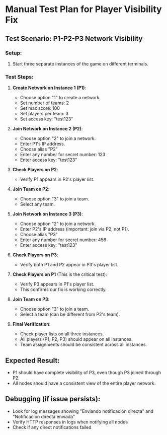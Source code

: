 # Manual Test Plan for Player Visibility Fix

## Test Scenario: P1-P2-P3 Network Visibility

### Setup:
1. Start three separate instances of the game on different terminals.

### Test Steps:
1. **Create Network on Instance 1 (P1)**:
   - Choose option "1" to create a network.
   - Set number of teams: 2
   - Set max score: 100
   - Set players per team: 3
   - Set access key: "test123"
   
2. **Join Network on Instance 2 (P2)**:
   - Choose option "2" to join a network.
   - Enter P1's IP address.
   - Choose alias "P2"
   - Enter any number for secret number: 123
   - Enter access key: "test123"
   
3. **Check Players on P2**:
   - Verify P1 appears in P2's player list.
   
4. **Join Team on P2**:
   - Choose option "3" to join a team.
   - Select any team.
   
5. **Join Network on Instance 3 (P3)**:
   - Choose option "2" to join a network.
   - Enter P2's IP address (important: join via P2, not P1).
   - Choose alias "P3"
   - Enter any number for secret number: 456
   - Enter access key: "test123"
   
6. **Check Players on P3**:
   - Verify both P1 and P2 appear in P3's player list.
   
7. **Check Players on P1** (This is the critical test):
   - Verify P3 appears in P1's player list.
   - This confirms our fix is working correctly.

8. **Join Team on P3**:
   - Choose option "3" to join a team.
   - Select a team (can be different from P2's team).

9. **Final Verification**:
   - Check player lists on all three instances.
   - All players (P1, P2, P3) should appear on all instances.
   - Team assignments should be consistent across all instances.

## Expected Result:
- P1 should have complete visibility of P3, even though P3 joined through P2.
- All nodes should have a consistent view of the entire player network.

## Debugging (if issue persists):
- Look for log messages showing "Enviando notificación directa" and "Notificación directa enviada"
- Verify HTTP responses in logs when notifying all nodes
- Check if any direct notifications failed
